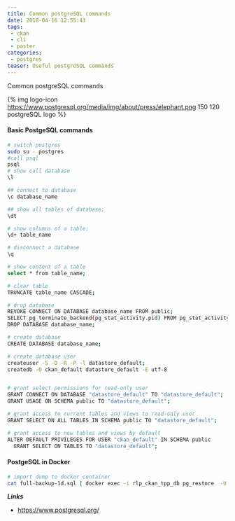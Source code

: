 ```yaml
---
title: Common postgreSQL commands
date: 2018-04-16 12:55:43
tags:
 - ckan
 - cli
 - paster
categories:
 - postgres
teaser: Useful postgreSQL commands
---
```


Common postgreSQL commands

{% img logo-icon
 https://www.postgresql.org/media/img/about/press/elephant.png
 150 120 postgreSQL logo %}

#### Basic PostgeSQL commands

``` bash
# switch postgres
sudo su - postgres
#call psql
psql
# show call database
\l

## connect to database
\c database_name

## show all tables of database;
\dt

# show columns of a table;
\d+ table_name

# disconnect a database
\q

# show content of a table
select * from table_name;

# clear table
TRUNCATE table_name CASCADE;

# drop database
REVOKE CONNECT ON DATABASE database_name FROM public;
SELECT pg_terminate_backend(pg_stat_activity.pid) FROM pg_stat_activity WHERE pg_stat_activity.datname = 'database_name';
DROP DATABASE database_name;

# create database
CREATE DATABASE database_name;

# create database user
createuser -S -D -R -P -l datastore_default;
createdb -O ckan_default datastore_default -E utf-8


# grant select permissions for read-only user
GRANT CONNECT ON DATABASE "datastore_default" TO "datastore_default";
GRANT USAGE ON SCHEMA public TO "datastore_default";

# grant access to current tables and views to read-only user
GRANT SELECT ON ALL TABLES IN SCHEMA public TO "datastore_default";

# grant access to new tables and views by default
ALTER DEFAULT PRIVILEGES FOR USER "ckan_default" IN SCHEMA public
  GRANT SELECT ON TABLES TO "datastore_default";
```

#### PostgeSQL in Docker

``` bash
# import dump to docker container 
cat full-backup-1d.sql | docker exec -i rlp_ckan_tpp_db pg_restore  -U postgres -d ckan_default
```


***Links***
* https://www.postgresql.org/